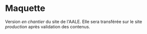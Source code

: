 # Maquette

Version *en chantier* du site de l'AALE. Elle sera transférée sur le site *production* après validation des contenus.